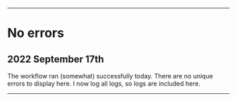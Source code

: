 
***

# No errors

## 2022 September 17th

The workflow ran (somewhat) successfully today. There are no unique errors to display here. I now log all logs, so logs are included here.

***
